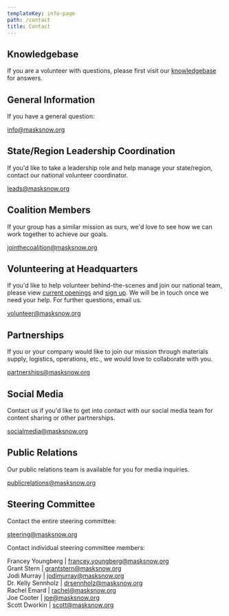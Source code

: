 ```yaml
---
templateKey: info-page
path: /contact
title: Contact
---
```

## Knowledgebase

If you are a volunteer with questions, please first visit our [knowledgebase](https://rosiesews.freshdesk.com/support/home) for answers. 

## General Information

If you have a general question:

[info@masksnow.org](mailto:info@masksnow.org)

## State/Region Leadership Coordination

If you'd like to take a leadership role and help manage your state/region, contact our national volunteer coordinator.

[leads@masksnow.org ](mailto:leads@masksnow.org)

## Coalition Members

If your group has a similar mission as ours, we'd love to see how we can work together to achieve our goals.

[jointhecoalition@masksnow.org ](mailto:jointhecoalition@masksnow.org)

## Volunteering at Headquarters

If you'd like to help volunteer behind-the-scenes and join our national team, please view [current openings](https://docs.google.com/document/d/1JJNrPswxznGHsOI26stysEphJXv6JBxS8uE_JV-1Tz0/edit) and [sign up](https://masksnow.org/volunteer/). We will be in touch once we need your help. For further questions, email us.

[volunteer@masksnow.org ](mailto:volunteer@masksnow.org)

## Partnerships

If you or your company would like to join our mission through materials supply, logistics, operations, etc., we would love to collaborate with you.

[partnerships@masksnow.org](mailto:industry@masksnow.org)

## Social Media

Contact us if you'd like to get into contact with our social media team for content sharing or other partnerships.

[socialmedia@masksnow.org](mailto:socialmedia@masksnow.org)

## Public Relations

Our public relations team is available for you for media inquiries.

[publicrelations@masksnow.org](mailto:publicrelations@masksnow.org)

## Steering Committee

Contact the entire steering committee:

[steering@masksnow.org](mailto:steering@masksnow.org)

Contact individual steering committee members:

Francey Youngberg | [francey.youngberg@masksnow.org](mailto:francey.youngberg@masksnow.org)\
Grant Stern | [grantstern@masksnow.org](mailto:grantstern@masksnow.org)\
Jodi Murray | [jodimurray@masksnow.org](mailto:jodimurray@masksnow.org)\
Dr. Kelly Sennholz | [drsennholz@masksnow.org](mailto:drsennholz@masksnow.org)\
Rachel Emard | [rachel@masksnow.org](mailto:rachel@masksnow.org)\
Joe Cooter | [joe@masksnow.org](mailto:joe@masksnow.org)\
Scott Dworkin | [scott@masksnow.org](mailto:scott@masksnow.org)
